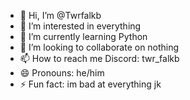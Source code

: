 - 👋 Hi, I’m @Twrfalkb
- 👀 I’m interested in everything
- 🌱 I’m currently learning Python
- 💞️ I’m looking to collaborate on nothing
- 📫 How to reach me Discord: twr_falkb
- 😄 Pronouns: he/him
- ⚡ Fun fact: im bad at everything jk

<!---
Twrfalkb/Twrfalkb is a ✨ special ✨ repository because its `README.md` (this file) appears on your GitHub profile.
You can click the Preview link to take a look at your changes.
--->
